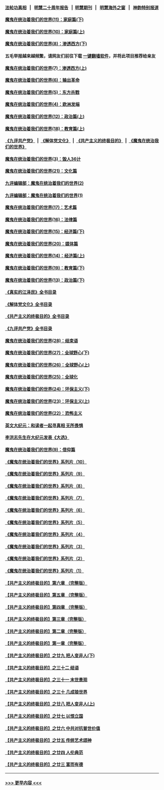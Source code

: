 #### [法轮功真相](https://github.com/gfw-breaker/truth/blob/master/README.md?t=0) &nbsp;&nbsp;|&nbsp;&nbsp; [明慧二十周年报告](https://github.com/gfw-breaker/mh-reports/blob/master/README.md?t=0) &nbsp;&nbsp;|&nbsp;&nbsp;[明慧期刊](https://github.com/gfw-breaker/mh-qikan) &nbsp;&nbsp;|&nbsp;&nbsp; [明慧海外之窗](https://github.com/gfw-breaker/mh-news/blob/master/README.md?t=0) &nbsp;&nbsp;|&nbsp;&nbsp; [神韵特别报道](https://github.com/gfw-breaker/mh-news/blob/master/shenyun.md?t=0)
#### [魔鬼在统治着我们的世界(11)：家庭篇(下)](../pages/nsc422/n10440961.md?t=12151301) 
#### [魔鬼在统治着我们的世界(10)：家庭篇(上)](../pages/nsc422/n10435448.md?t=12151301) 
#### [魔鬼在统治着我们的世界(8)：渗透西方(下)](../pages/nsc422/n10429603.md?t=12151301) 
#### 五毛举报越来越频繁，请网友们前往下载 [一键翻墙软件](https://github.com/gfw-breaker/ssr-accounts)，并将此项目推荐给亲友
#### [魔鬼在统治着我们的世界(7)：渗透西方(上)](../pages/nsc422/n10426013.md?t=12151301) 
#### [魔鬼在统治着我们的世界(6)：输出革命](../pages/nsc422/n10421536.md?t=12151301) 
#### [魔鬼在统治着我们的世界(5)：东方杀戮](../pages/nsc422/n10417707.md?t=12151301) 
#### [魔鬼在统治着我们的世界(4)：欧洲发端](../pages/nsc422/n10414890.md?t=12151301) 
#### [魔鬼在统治着我们的世界(12)：政治篇(上)](../pages/nsc422/n10444576.md?t=12151301) 
#### [魔鬼在统治着我们的世界(18)：教育篇(上)](../pages/nsc422/n10526970.md?t=12151301) 
#### [《九评共产党》](https://github.com/begood0513/9ping.md/blob/master/README.md) &nbsp;|&nbsp; [《解体党文化》](../../../../jtdwh.md/blob/master/README.md)  &nbsp;|&nbsp; [《共产主义的终极目的》](../../../../gczydzjmd.md/blob/master/README.md) &nbsp;|&nbsp; [《魔鬼在统治我们的世界》](../../../../mgztzwmdsj.md/blob/master/README.md) 
#### [魔鬼在统治着我们的世界(3)：毁人36计](../pages/nsc422/n10411583.md?t=12151301) 
#### [魔鬼在统治着我们的世界(21)：文化篇](../pages/nsc422/n10597706.md?t=12151301) 
#### [九评编辑部：魔鬼在统治着我们的世界(2)](../pages/nsc422/n10410036.md?t=12151301) 
#### [九评编辑部：魔鬼在统治着我们的世界(1)](../pages/nsc422/n10406825.md?t=12151301) 
#### [魔鬼在统治着我们的世界(17)：艺术篇](../pages/nsc422/n10499093.md?t=12151301) 
#### [魔鬼在统治着我们的世界(16)：法律篇](../pages/nsc422/n10485969.md?t=12151301) 
#### [魔鬼在统治着我们的世界(15)：经济篇(下)](../pages/nsc422/n10469975.md?t=12151301) 
#### [魔鬼在统治着我们的世界(20)：媒体篇](../pages/nsc422/n10586579.md?t=12151301) 
#### [魔鬼在统治着我们的世界(14)：经济篇(上)](../pages/nsc422/n10457370.md?t=12151301) 
#### [魔鬼在统治着我们的世界(19)：教育篇(下)](../pages/nsc422/n10564808.md?t=12151301) 
#### [魔鬼在统治着我们的世界(13)：政治篇(下)](../pages/nsc422/n10448270.md?t=12151301) 
#### [《真实的江泽民》全书目录](../pages/nsc422/n13721399.md?t=12151301) 
#### [《解体党文化》全书目录](../pages/nsc422/n13721157.md?t=12151301) 
#### [《共产主义的终极目的》全书目录](../pages/nsc422/n13721048.md?t=12151301) 
#### [《九评共产党》全书目录](../pages/nsc422/n13708085.md?t=12151301) 
#### [魔鬼在统治着我们的世界(28)：结束语](../pages/nsc422/n10936246.md?t=12151301) 
#### [魔鬼在统治着我们的世界(27)：全球野心(下)](../pages/nsc422/n10928319.md?t=12151301) 
#### [魔鬼在统治着我们的世界(26)：全球野心(上)](../pages/nsc422/n10900318.md?t=12151301) 
#### [魔鬼在统治着我们的世界(25)：全球化](../pages/nsc422/n10788205.md?t=12151301) 
#### [魔鬼在统治着我们的世界(24)：环保主义(下)](../pages/nsc422/n10695307.md?t=12151301) 
#### [魔鬼在统治着我们的世界(23)：环保主义(上)](../pages/nsc422/n10688613.md?t=12151301) 
#### [魔鬼在统治着我们的世界(22)：恐怖主义](../pages/nsc422/n10614727.md?t=12151301) 
#### [英文大纪元：和读者一起寻真相 无所畏惧](../pages/nsc422/n12542027.md?t=12151301) 
#### [李洪志先生在大纪元发表《大选》](../pages/nsc422/n12534746.md?t=12151301) 
#### [魔鬼在统治着我们的世界(9)：信仰篇](../pages/nsc422/n10432159.md?t=12151301) 
#### [《魔鬼在统治着我们的世界》系列片（10）](../pages/nsc422/n12292670.md?t=12151301) 
#### [《魔鬼在统治着我们的世界》系列片（9）](../pages/nsc422/n12290859.md?t=12151301) 
#### [《魔鬼在统治着我们的世界》系列片（8）](../pages/nsc422/n12287445.md?t=12151301) 
#### [《魔鬼在统治着我们的世界》系列片（7）](../pages/nsc422/n12283425.md?t=12151301) 
#### [《魔鬼在统治着我们的世界》系列片（6）](../pages/nsc422/n12282314.md?t=12151301) 
#### [《魔鬼在统治着我们的世界》系列片（5）](../pages/nsc422/n12281419.md?t=12151301) 
#### [《魔鬼在统治着我们的世界》系列片（4）](../pages/nsc422/n12274024.md?t=12151301) 
#### [《魔鬼在统治着我们的世界》系列片（3）](../pages/nsc422/n12271322.md?t=12151301) 
#### [《魔鬼在统治着我们的世界》系列片（2）](../pages/nsc422/n12269049.md?t=12151301) 
#### [《魔鬼在统治着我们的世界》系列片（1）](../pages/nsc422/n12267575.md?t=12151301) 
#### [【共产主义的终极目的】第六章 （完整版）](../pages/nsc422/n11428913.md?t=12151301) 
#### [【共产主义的终极目的】第五章 （完整版）](../pages/nsc422/n11428912.md?t=12151301) 
#### [【共产主义的终极目的】第四章 （完整版）](../pages/nsc422/n11428907.md?t=12151301) 
#### [【共产主义的终极目的】第三章（完整版）](../pages/nsc422/n11428848.md?t=12151301) 
#### [【共产主义的终极目的】第二章（完整版）](../pages/nsc422/n11428831.md?t=12151301) 
#### [【共产主义的终极目的】第一章（完整版）](../pages/nsc422/n11417651.md?t=12151301) 
#### [【共产主义的终极目的】之廿九 把人变非人(下)](../pages/nsc422/n11344140.md?t=12151301) 
#### [【共产主义的终极目的】之三十二 结语](../pages/nsc422/n11360535.md?t=12151301) 
#### [【共产主义的终极目的】之三十一 末世景观](../pages/nsc422/n11351129.md?t=12151301) 
#### [【共产主义的终极目的】之三十 几成狼世界](../pages/nsc422/n11348280.md?t=12151301) 
#### [【共产主义的终极目的】之廿八 把人变非人(上)](../pages/nsc422/n11340492.md?t=12151301) 
#### [【共产主义的终极目的】之廿七 以恨立国](../pages/nsc422/n11336944.md?t=12151301) 
#### [【共产主义的终极目的】之廿六 中共对抗普世价值](../pages/nsc422/n11324785.md?t=12151301) 
#### [【共产主义的终极目的】之廿五 传统艺术颂神](../pages/nsc422/n11296396.md?t=12151301) 
#### [【共产主义的终极目的】之廿四 人伦典范](../pages/nsc422/n11296397.md?t=12151301) 
#### [【共产主义的终极目的】之廿三 富而有德](../pages/nsc422/n11283598.md?t=12151301) 

----
#### [ >>> 更早内容 <<< ](../indexes/nsc422-earlier.md)
